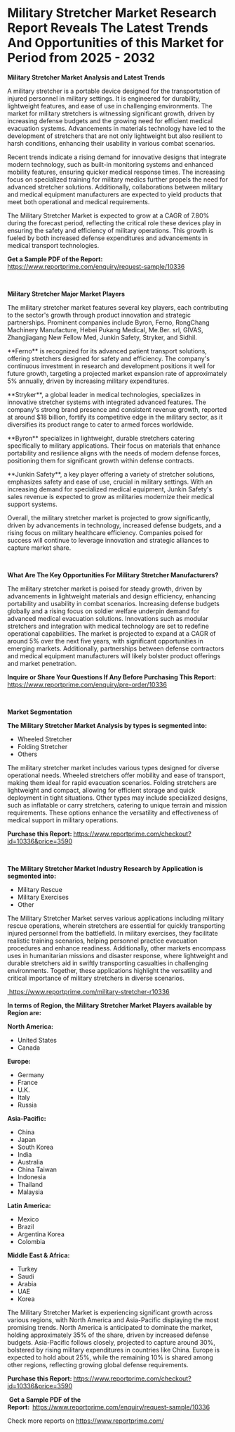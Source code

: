 <p><h1>Military Stretcher Market Research Report Reveals The Latest Trends And Opportunities of this Market for Period from 2025 - 2032</h1></p><p><strong>Military Stretcher Market Analysis and Latest Trends</strong></p>
<p><p>A military stretcher is a portable device designed for the transportation of injured personnel in military settings. It is engineered for durability, lightweight features, and ease of use in challenging environments. The market for military stretchers is witnessing significant growth, driven by increasing defense budgets and the growing need for efficient medical evacuation systems. Advancements in materials technology have led to the development of stretchers that are not only lightweight but also resilient to harsh conditions, enhancing their usability in various combat scenarios.</p><p>Recent trends indicate a rising demand for innovative designs that integrate modern technology, such as built-in monitoring systems and enhanced mobility features, ensuring quicker medical response times. The increasing focus on specialized training for military medics further propels the need for advanced stretcher solutions. Additionally, collaborations between military and medical equipment manufacturers are expected to yield products that meet both operational and medical requirements.</p><p>The Military Stretcher Market is expected to grow at a CAGR of 7.80% during the forecast period, reflecting the critical role these devices play in ensuring the safety and efficiency of military operations. This growth is fueled by both increased defense expenditures and advancements in medical transport technologies.</p></p>
<p><strong>Get a Sample PDF of the Report:&nbsp;</strong> <a href="https://www.reportprime.com/enquiry/request-sample/10336?utm_campaign=3565&utm_medium=2&utm_source=Github&utm_content=ia&utm_term=20032025&utm_id=military-stretcher">https://www.reportprime.com/enquiry/request-sample/10336</a></p>
<p>&nbsp;</p>
<p><strong>Military Stretcher Major Market Players</strong></p>
<p><p>The military stretcher market features several key players, each contributing to the sector's growth through product innovation and strategic partnerships. Prominent companies include Byron, Ferno, RongChang Machinery Manufacture, Hebei Pukang Medical, Me.Ber. srl, GIVAS, Zhangjiagang New Fellow Med, Junkin Safety, Stryker, and Sidhil.</p><p>**Ferno** is recognized for its advanced patient transport solutions, offering stretchers designed for safety and efficiency. The company's continuous investment in research and development positions it well for future growth, targeting a projected market expansion rate of approximately 5% annually, driven by increasing military expenditures.</p><p>**Stryker**, a global leader in medical technologies, specializes in innovative stretcher systems with integrated advanced features. The company's strong brand presence and consistent revenue growth, reported at around $18 billion, fortify its competitive edge in the military sector, as it diversifies its product range to cater to armed forces worldwide.</p><p>**Byron** specializes in lightweight, durable stretchers catering specifically to military applications. Their focus on materials that enhance portability and resilience aligns with the needs of modern defense forces, positioning them for significant growth within defense contracts.</p><p>**Junkin Safety**, a key player offering a variety of stretcher solutions, emphasizes safety and ease of use, crucial in military settings. With an increasing demand for specialized medical equipment, Junkin Safety's sales revenue is expected to grow as militaries modernize their medical support systems. </p><p>Overall, the military stretcher market is projected to grow significantly, driven by advancements in technology, increased defense budgets, and a rising focus on military healthcare efficiency. Companies poised for success will continue to leverage innovation and strategic alliances to capture market share.</p></p>
<p>&nbsp;</p>
<p><strong>What Are The Key Opportunities For Military Stretcher Manufacturers?</strong></p>
<p><p>The military stretcher market is poised for steady growth, driven by advancements in lightweight materials and design efficiency, enhancing portability and usability in combat scenarios. Increasing defense budgets globally and a rising focus on soldier welfare underpin demand for advanced medical evacuation solutions. Innovations such as modular stretchers and integration with medical technology are set to redefine operational capabilities. The market is projected to expand at a CAGR of around 5% over the next five years, with significant opportunities in emerging markets. Additionally, partnerships between defense contractors and medical equipment manufacturers will likely bolster product offerings and market penetration.</p></p>
<p><strong>Inquire or Share Your Questions If Any Before Purchasing This Report:</strong> <a href="https://www.reportprime.com/enquiry/pre-order/10336?utm_campaign=3565&utm_medium=2&utm_source=Github&utm_content=ia&utm_term=20032025&utm_id=military-stretcher">https://www.reportprime.com/enquiry/pre-order/10336</a></p>
<p>&nbsp;</p>
<p><strong>Market Segmentation</strong></p>
<p><strong>The Military Stretcher Market Analysis by types is segmented into:</strong></p>
<p><ul><li>Wheeled Stretcher</li><li>Folding Stretcher</li><li>Others</li></ul></p>
<p><p>The military stretcher market includes various types designed for diverse operational needs. Wheeled stretchers offer mobility and ease of transport, making them ideal for rapid evacuation scenarios. Folding stretchers are lightweight and compact, allowing for efficient storage and quick deployment in tight situations. Other types may include specialized designs, such as inflatable or carry stretchers, catering to unique terrain and mission requirements. These options enhance the versatility and effectiveness of medical support in military operations.</p></p>
<p><strong>Purchase this Report:&nbsp;</strong><a href="https://www.reportprime.com/checkout?id=10336&price=3590&utm_campaign=3565&utm_medium=2&utm_source=Github&utm_content=ia&utm_term=20032025&utm_id=military-stretcher">https://www.reportprime.com/checkout?id=10336&price=3590</a></p>
<p>&nbsp;</p>
<p><strong>The Military Stretcher Market Industry Research by Application is segmented into:</strong></p>
<p><ul><li>Military Rescue</li><li>Military Exercises</li><li>Other</li></ul></p>
<p><p>The Military Stretcher Market serves various applications including military rescue operations, wherein stretchers are essential for quickly transporting injured personnel from the battlefield. In military exercises, they facilitate realistic training scenarios, helping personnel practice evacuation procedures and enhance readiness. Additionally, other markets encompass uses in humanitarian missions and disaster response, where lightweight and durable stretchers aid in swiftly transporting casualties in challenging environments. Together, these applications highlight the versatility and critical importance of military stretchers in diverse scenarios.</p></p>
<p><a href="https://www.reportprime.com/military-stretcher-r10336?utm_campaign=3565&utm_medium=2&utm_source=Github&utm_content=ia&utm_term=20032025&utm_id=military-stretcher">&nbsp;https://www.reportprime.com/military-stretcher-r10336</a></p>
<p><strong>In terms of Region, the Military Stretcher Market Players available by Region are:</strong></p>
<p>
    <p> <strong> North America: </strong>
        <ul>
            <li>United States</li>
            <li>Canada</li>
        </ul>
        </p> 
    <p> <strong> Europe: </strong>
        <ul>
            <li>Germany</li>
            <li>France</li>
            <li>U.K.</li>
            <li>Italy</li>
            <li>Russia</li>
        </ul>
        </p> 
    <p> <strong> Asia-Pacific: </strong>
        <ul>
            <li>China</li>
            <li>Japan</li>
            <li>South Korea</li>
            <li>India</li>
            <li>Australia</li>
            <li>China Taiwan</li>
            <li>Indonesia</li>
            <li>Thailand</li>
            <li>Malaysia</li>
        </ul>
        </p> 
    <p> <strong> Latin America: </strong>
        <ul>
            <li>Mexico</li>
            <li>Brazil</li>
            <li>Argentina Korea</li>
            <li>Colombia</li>
        </ul>
        </p> 
    <p> <strong> Middle East & Africa: </strong>
        <ul>
            <li>Turkey</li>
            <li>Saudi</li>
            <li>Arabia</li>
            <li>UAE</li>
            <li>Korea</li>
        </ul>
    </p>
    </p>
<p><p>The Military Stretcher Market is experiencing significant growth across various regions, with North America and Asia-Pacific displaying the most promising trends. North America is anticipated to dominate the market, holding approximately 35% of the share, driven by increased defense budgets. Asia-Pacific follows closely, projected to capture around 30%, bolstered by rising military expenditures in countries like China. Europe is expected to hold about 25%, while the remaining 10% is shared among other regions, reflecting growing global defense requirements.</p></p>
<p><strong>Purchase this Report: </strong><a href="https://www.reportprime.com/checkout?id=10336&price=3590&utm_campaign=3565&utm_medium=2&utm_source=Github&utm_content=ia&utm_term=20032025&utm_id=military-stretcher">https://www.reportprime.com/checkout?id=10336&price=3590</a></p>
<p>&nbsp;<strong>Get a Sample PDF of the Report:&nbsp;&nbsp;</strong><a href="https://www.reportprime.com/enquiry/request-sample/10336?utm_campaign=3565&utm_medium=2&utm_source=Github&utm_content=ia&utm_term=20032025&utm_id=military-stretcher">https://www.reportprime.com/enquiry/request-sample/10336</a></p>
<p><strong></strong></p>
<p>Check more reports on <a href="https://www.reportprime.com/?utm_campaign=3565&utm_medium=2&utm_source=Github&utm_content=ia&utm_term=20032025&utm_id=military-stretcher">https://www.reportprime.com/</a></p>